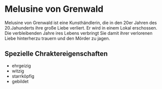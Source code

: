 # Melusine von Grenwald

Melusine von Grenwald ist eine Kunsthändlerin, die in den 20er Jahren des 20.Jahunderts ihre große Liebe verliert. Er wird in einem Lokal erschossen. Die verbleibenden Jahre ires Lebens verbringt Sie damit ihrer verlorenen Liebe hinterherzu trauern und den Mörder zu jagen.

## Spezielle Chraktereigenschaften

* ehrgeizig
* witzig
* starrköpfig
* gebildet

